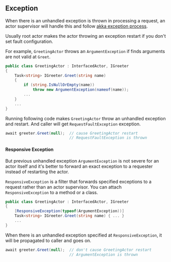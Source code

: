## Exception

When there is an unhandled exception is thrown in processing a request,
an actor supervisor will handle this and follow
[akka exception process](http://getakka.net/docs/Fault%20tolerance).

Usually root actor makes the actor throwing an exception restart if you don't
set fault configuration.

For example, `GreetingActor` throws an `ArgumentException`
if finds arguments are not valid at `Greet`.

```csharp
public class GreetingActor : InterfacedActor, IGreeter
{
    Task<string> IGreeter.Greet(string name)
    {
        if (string.IsNullOrEmpty(name))
            throw new ArgumentException(nameof(name));
        ...
    }
    ...
}
```

Running following code makes `GreetingActor` throw an unhandled exception and
restart. And caller will get `RequestFaultException` exception.

```csharp
await greeter.Greet(null);  // cause GreetingActor restart
                            // RequestFaultException is thrown
```

#### Responsive Exception

But previous unhandled exception `ArgumentException` is not severe for an
actor itself and it's better to forward an exact exception to a requester
instead of restarting the actor.

`ResponsiveException` is a filter that forwards specified exceptions to a request
rather than an actor supervisor. You can attach `ResponsiveException` to a method
or a class.

```csharp
public class GreetingActor : InterfacedActor, IGreeter
{
    [ResponsiveException(typeof(ArgumentException))]
    Task<string> IGreeter.Greet(string name) { ... }
    ...
}
```

When there is an unhandled exception specified at `ResponsiveException`,
it will be propagated to caller and goes on.

```csharp
await greeter.Greet(null);  // don't cause GreetingActor restart
                            // ArgumentException is thrown
```
